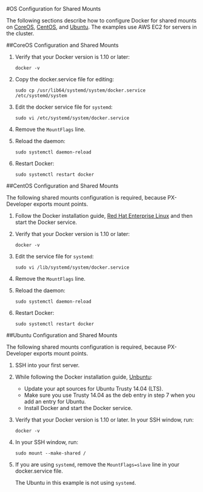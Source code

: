 #OS Configuration for Shared Mounts

The following sections describe how to configure Docker for shared mounts on [CoreOS](https://github.com/portworx/px-docs/blob/master/os-config-shared-mounts.md#coreos-configuration-and-shared-mounts), [CentOS](https://github.com/portworx/px-docs/blob/master/os-config-shared-mounts.md#centos-configuration-and-shared-mounts), and [Ubuntu](https://github.com/portworx/px-docs/blob/master/os-config-shared-mounts.md#ubuntu-configuration-and-shared-mounts). The examples use AWS EC2 for servers in the cluster.

##CoreOS Configuration and Shared Mounts

1. Verify that your Docker version is 1.10 or later:
    ~~~
   docker -v
   ~~~
2. Copy the docker.service file for editing:
    ~~~
    sudo cp /usr/lib64/systemd/system/docker.service
    /etc/systemd/system
      ~~~
3. Edit the docker service file for `systemd`:
    ~~~
    sudo vi /etc/systemd/system/docker.service
    ~~~
4. Remove the `MountFlags` line.

5. Reload the daemon:
      ~~~
      sudo systemctl daemon-reload
      ~~~
6. Restart Docker:
      ~~~
      sudo systemctl restart docker
      ~~~

##CentOS Configuration and Shared Mounts

The following shared mounts configuration is required, because PX-Developer exports mount points.

1. Follow the Docker installation guide, [Red Hat Enterprise Linux](https://docs.docker.com/engine/installation/linux/rhel/) and then start the Docker service.

2. Verify that your Docker version is 1.10 or later:
    ~~~
    docker -v
    ~~~

2. Edit the service file for `systemd`:
    ~~~
    sudo vi /lib/systemd/system/docker.service
    ~~~
3. Remove the `MountFlags` line.

4. Reload the daemon:
     ~~~
     sudo systemctl daemon-reload
     ~~~
5. Restart Docker:
     ~~~
     sudo systemctl restart docker
     ~~~

##Ubuntu Configuration and Shared Mounts

The following shared mounts configuration is required, because PX-Developer exports mount points.

1. SSH into your first server.
2. While following the Docker installation guide, [Unbuntu](https://docs.docker.com/engine/installation/linux/ubuntulinux/):

    * Update your apt sources for Ubuntu Trusty 14.04 (LTS).
    * Make sure you use Trusty 14.04 as the deb entry in step 7 when you add an entry for Ubuntu.
    * Install Docker and start the Docker service.


3. Verify that your Docker version is 1.10 or later. In your SSH window, run:
    ~~~
    docker -v
    ~~~
4. In your SSH window, run:
    ~~~
    sudo mount --make-shared /
    ~~~

5. If you are using `systemd`, remove the `MountFlags=slave` line in your docker.service file.

    The Ubuntu in this example is not using `systemd`.
